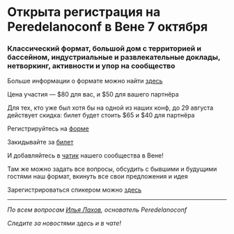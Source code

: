 # Открыта регистрация на **Peredelanoconf** в Вене 7 октября

### Классический формат, большой дом с территорией и бассейном, индустриальные и развлекательные доклады, нетворкинг, активности и упор на сообщество

Больше информации о формате можно найти [здесь](/./confs/standard.md)

Цена участия — $80 для вас, и $50 для вашего партнёра

Для тех, кто уже был хотя бы на одной из наших конф, до 29 августа действует скидка: билет будет стоить $65 и $40 для партнёра

Регистрируйтесь на [форме](https://docs.google.com/forms/d/11WTPGhh71_wQJtrQ2qf3Zzmd3kOkOCMcPvlbYC59pp4)

Закидывайте за [билет](/./guides/how-to-pay.md)

И добавляйтесь в [чатик]( https://t.me/peredelano_vienna) нашего сообщества в Вене! 

Там же можно задать все вопросы, обсудить с бывшими и будущими гостями наш формат, вкинуть все свои предложения и идея

Зарегистрироваться спикером можно [здесь](/./guides/tech-speech.md)

---

_По всем вопросам [Илья Лахов](https://t.me/ilakhov), основатель Peredelanoconf_

_Следите за новостями здесь и в чате!_
